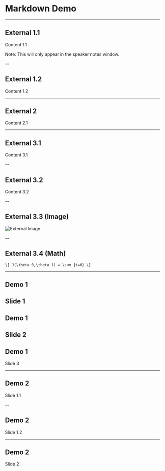 # Markdown Demo


---
## External 1.1

Content 1.1

Note: This will only appear in the speaker notes window.

--
## External 1.2

Content 1.2


---
## External 2

Content 2.1


---
## External 3.1

Content 3.1

--
## External 3.2

Content 3.2

--
## External 3.3 (Image)

![External Image](https://s3.amazonaws.com/static.slid.es/logo/v2/slides-symbol-512x512.png)

--
## External 3.4 (Math)

`\[ J(\theta_0,\theta_1) = \sum_{i=0} \]`

---
## Demo 1
Slide 1
---
## Demo 1
Slide 2
---
## Demo 1
Slide 3


---
## Demo 2
Slide 1.1

--

## Demo 2
Slide 1.2

---

## Demo 2
Slide 2